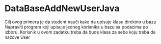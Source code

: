 # DataBaseAddNewUserJava
Cilj ovog primera je da student nauči kako da upisuje klasu direktno u bazu Napraviti program koji upisuje jednog korisnika u bazu sa podacima po izboru. Korisnik u ovom zadatku treba da bude klasa za sebe koju treba da nazove User
